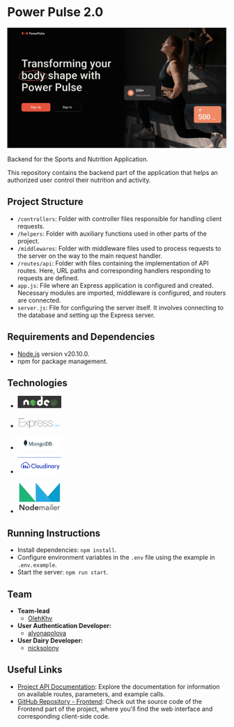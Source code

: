 # Power Pulse 2.0

![Web-site main page](./assets/img1.png)

Backend for the Sports and Nutrition Application.

This repository contains the backend part of the application that helps an
authorized user control their nutrition and activity.

## Project Structure

-   `/controllers`: Folder with controller files responsible for handling client
    requests.
-   `/helpers`: Folder with auxiliary functions used in other parts of the
    project.
-   `/middlewares`: Folder with middleware files used to process requests to the
    server on the way to the main request handler.
-   `/routes/api`: Folder with files containing the implementation of API
    routes. Here, URL paths and corresponding handlers responding to requests
    are defined.
-   `app.js`: File where an Express application is configured and created.
    Necessary modules are imported, middleware is configured, and routers are
    connected.
-   `server.js`: File for configuring the server itself. It involves connecting
    to the database and setting up the Express server.

## Requirements and Dependencies

-   [Node.js](https://nodejs.org/en/) version v20.10.0.
-   npm for package management.

## Technologies

-   <p >
      <img width="100" alt='node.js' src="./assets/img6.png">
    </p>
-   <p >
      <img width="100" alt='express' src="./assets/img2.png">
    </p>
-   <p >
      <img width="100" alt='mongoDB' src="./assets/img3.png">
    </p>
-   <p >
      <img width="100" alt='cloudinary' src="./assets/img4.png">
    </p>
-   <p >
      <img width="100" alt='nodemailer' src="./assets/img5.png">
    </p>

## Running Instructions

-   Install dependencies: `npm install`.
-   Configure environment variables in the `.env` file using the example in
    `.env.example`.
-   Start the server: `npm run start`.

## Team

-   **Team-lead**
    -   [OlehKhv](https://github.com/OlehKhv)
-   **User Authentication Developer:**
    -   [alyonapolova](https://github.com/alyonapolova)
-   **User Dairy Developer:**
    -   [nicksolony](https://github.com/nicksolony)

## Useful Links

-   [Project API Documentation](https://power-4vwy.onrender.com/api/v1/api-docs/):
    Explore the documentation for information on available routes, parameters,
    and example calls.
-   [GitHub Repository - Frontend](https://github.com/SaltyUA/power-pulse-fs):
    Check out the source code of the Frontend part of the project, where you'll
    find the web interface and corresponding client-side code.
